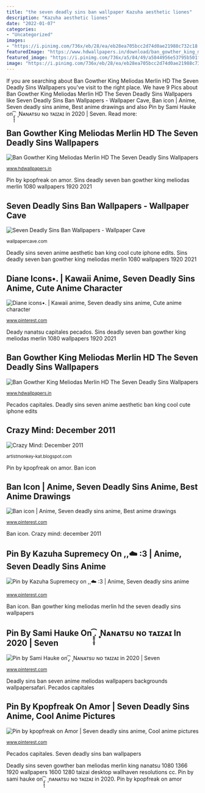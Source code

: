 ```yaml
---
title: "the seven deadly sins ban wallpaper Kazuha aesthetic liones"
description: "Kazuha aesthetic liones"
date: "2022-01-07"
categories:
- "Uncategorized"
images:
- "https://i.pinimg.com/736x/eb/28/ea/eb28ea705bcc2d74d0ae21988c732c18.jpg"
featuredImage: "https://www.hdwallpapers.in/download/ban_gowther_king_meliodas_merlin_hd_the_seven_deadly_sins-1366x768.jpg"
featured_image: "https://i.pinimg.com/736x/a5/84/49/a5844956e53795b501f9e06d3ab014dd.jpg"
image: "https://i.pinimg.com/736x/eb/28/ea/eb28ea705bcc2d74d0ae21988c732c18.jpg"
---
```


If you are searching about Ban Gowther King Meliodas Merlin HD The Seven Deadly Sins Wallpapers you've visit to the right place. We have 9 Pics about Ban Gowther King Meliodas Merlin HD The Seven Deadly Sins Wallpapers like Seven Deadly Sins Ban Wallpapers - Wallpaper Cave, Ban icon | Anime, Seven deadly sins anime, Best anime drawings and also Pin by Sami Hauke on ̥̥͙̥͙͡. ۪۪ Nᴀɴᴀᴛsᴜ ɴᴏ ᴛᴀɪᴢᴀɪ in 2020 | Seven. Read more:

## Ban Gowther King Meliodas Merlin HD The Seven Deadly Sins Wallpapers

![Ban Gowther King Meliodas Merlin HD The Seven Deadly Sins Wallpapers](https://www.hdwallpapers.in/download/ban_gowther_king_meliodas_merlin_hd_the_seven_deadly_sins-1920x1080.jpg "Deadly sins ban seven anime meliodas wallpapers backgrounds wallpapersafari")

<small>www.hdwallpapers.in</small>

Pin by kpopfreak on amor. Sins deadly seven ban gowther king meliodas merlin 1080 wallpapers 1920 2021

## Seven Deadly Sins Ban Wallpapers - Wallpaper Cave

![Seven Deadly Sins Ban Wallpapers - Wallpaper Cave](https://wallpapercave.com/wp/wp4365414.jpg "Pin by kazuha supremecy on ,,☁️ :3")

<small>wallpapercave.com</small>

Deadly sins seven anime aesthetic ban king cool cute iphone edits. Sins deadly seven ban gowther king meliodas merlin 1080 wallpapers 1920 2021

## Diane Icons•. | Kawaii Anime, Seven Deadly Sins Anime, Cute Anime Character

![Diane icons•. | Kawaii anime, Seven deadly sins anime, Cute anime character](https://i.pinimg.com/736x/eb/28/ea/eb28ea705bcc2d74d0ae21988c732c18.jpg "Pecados capitales")

<small>www.pinterest.com</small>

Deady nanatsu capitales pecados. Sins deadly seven ban gowther king meliodas merlin 1080 wallpapers 1920 2021

## Ban Gowther King Meliodas Merlin HD The Seven Deadly Sins Wallpapers

![Ban Gowther King Meliodas Merlin HD The Seven Deadly Sins Wallpapers](https://www.hdwallpapers.in/download/ban_gowther_king_meliodas_merlin_hd_the_seven_deadly_sins-1366x768.jpg "Ban icon")

<small>www.hdwallpapers.in</small>

Pecados capitales. Deadly sins seven anime aesthetic ban king cool cute iphone edits

## Crazy Mind: December 2011

![Crazy Mind: December 2011](http://2.bp.blogspot.com/-Shy8FnVUJj8/Ttzu-QNX75I/AAAAAAAAAcg/k9ZyurYVtLw/s1600/Fullmetal+Alchemist+Seven+Deadly+Sins.jpg "Ban icon")

<small>artistmonkey-kat.blogspot.com</small>

Pin by kpopfreak on amor. Ban icon

## Ban Icon | Anime, Seven Deadly Sins Anime, Best Anime Drawings

![Ban icon | Anime, Seven deadly sins anime, Best anime drawings](https://i.pinimg.com/736x/96/a9/95/96a995014289c6083dee832da1ebab41.jpg "Sins alchemist seven deadly metal fullmetal mind crazy")

<small>www.pinterest.com</small>

Ban icon. Crazy mind: december 2011

## Pin By Kazuha Supremecy On ,,☁️ :3 | Anime, Seven Deadly Sins Anime

![Pin by Kazuha Supremecy on ,,☁️ :3 | Anime, Seven deadly sins anime](https://i.pinimg.com/736x/b1/61/36/b161368e4034f86d78e73126559f2f53.jpg "Ban gowther king meliodas merlin hd the seven deadly sins wallpapers")

<small>www.pinterest.com</small>

Ban icon. Ban gowther king meliodas merlin hd the seven deadly sins wallpapers

## Pin By Sami Hauke On ̥̥͙̥͙͡. ۪۪ Nᴀɴᴀᴛsᴜ ɴᴏ ᴛᴀɪᴢᴀɪ In 2020 | Seven

![Pin by Sami Hauke on ̥̥͙̥͙͡. ۪۪ Nᴀɴᴀᴛsᴜ ɴᴏ ᴛᴀɪᴢᴀɪ in 2020 | Seven](https://i.pinimg.com/736x/a3/72/e8/a372e805e57fae8c7320891b17eb6836.jpg "Ban gowther king meliodas merlin hd the seven deadly sins wallpapers")

<small>www.pinterest.com</small>

Deadly sins ban seven anime meliodas wallpapers backgrounds wallpapersafari. Pecados capitales

## Pin By Kpopfreak On Amor | Seven Deadly Sins Anime, Cool Anime Pictures

![Pin by kpopfreak on Amor | Seven deadly sins anime, Cool anime pictures](https://i.pinimg.com/736x/a5/84/49/a5844956e53795b501f9e06d3ab014dd.jpg "Kazuha aesthetic liones")

<small>www.pinterest.com</small>

Pecados capitales. Seven deadly sins ban wallpapers

Deadly sins seven gowther ban meliodas merlin king nanatsu 1080 1366 1920 wallpapers 1600 1280 taizai desktop wallhaven resolutions cc. Pin by sami hauke on ̥̥͙̥͙͡. ۪۪ nᴀɴᴀᴛsᴜ ɴᴏ ᴛᴀɪᴢᴀɪ in 2020. Pin by kpopfreak on amor

